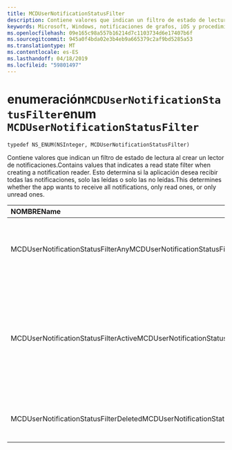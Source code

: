 ```yaml
---
title: MCDUserNotificationStatusFilter
description: Contiene valores que indican un filtro de estado de lectura al crear un lector de notificaciones. Esto determina si la aplicación desea recibir todas las notificaciones, solo las leídas o solo las no leídas.
keywords: Microsoft, Windows, notificaciones de grafos, iOS y procedimientos de iPhone
ms.openlocfilehash: 09e165c98a557b16214d7c1103734d6e17407b6f
ms.sourcegitcommit: 945a0f4bda02e3b4eb9a665379c2af9bd5285a53
ms.translationtype: MT
ms.contentlocale: es-ES
ms.lasthandoff: 04/18/2019
ms.locfileid: "59801497"
---
```

# <a name="enum-mcdusernotificationstatusfilter"></a><span data-ttu-id="19e60-105">enumeración`MCDUserNotificationStatusFilter`</span><span class="sxs-lookup"><span data-stu-id="19e60-105">enum `MCDUserNotificationStatusFilter`</span></span>

```
typedef NS_ENUM(NSInteger, MCDUserNotificationStatusFilter)
```

<span data-ttu-id="19e60-106">Contiene valores que indican un filtro de estado de lectura al crear un lector de notificaciones.</span><span class="sxs-lookup"><span data-stu-id="19e60-106">Contains values that indicates a read state filter when creating a notification reader.</span></span> <span data-ttu-id="19e60-107">Esto determina si la aplicación desea recibir todas las notificaciones, solo las leídas o solo las no leídas.</span><span class="sxs-lookup"><span data-stu-id="19e60-107">This determines whether the app wants to receive all notifications, only read ones, or only unread ones.</span></span> 

|<span data-ttu-id="19e60-108">NOMBRE</span><span class="sxs-lookup"><span data-stu-id="19e60-108">Name</span></span> | <span data-ttu-id="19e60-109">Valor</span><span class="sxs-lookup"><span data-stu-id="19e60-109">Value</span></span> | <span data-ttu-id="19e60-110">Descripción</span><span class="sxs-lookup"><span data-stu-id="19e60-110">Description</span></span> |
|:-- |:-- |:-- |
|   <span data-ttu-id="19e60-111">MCDUserNotificationStatusFilterAny</span><span class="sxs-lookup"><span data-stu-id="19e60-111">MCDUserNotificationStatusFilterAny</span></span> | <span data-ttu-id="19e60-112">0</span><span class="sxs-lookup"><span data-stu-id="19e60-112">0</span></span>| <span data-ttu-id="19e60-113">Incluya todas las notificaciones independientemente del valor de estado.</span><span class="sxs-lookup"><span data-stu-id="19e60-113">Include all notifications regardless of status value.</span></span> |
|   <span data-ttu-id="19e60-114">MCDUserNotificationStatusFilterActive</span><span class="sxs-lookup"><span data-stu-id="19e60-114">MCDUserNotificationStatusFilterActive</span></span> |<span data-ttu-id="19e60-115">1</span><span class="sxs-lookup"><span data-stu-id="19e60-115">1</span></span>| <span data-ttu-id="19e60-116">Incluye notificaciones que están activas y guardadas en el almacén de notificaciones de la plataforma de dispositivos conectados.</span><span class="sxs-lookup"><span data-stu-id="19e60-116">Include notifications that are active and persisted in Connected Devices Platform notification store.</span></span> |
|   <span data-ttu-id="19e60-117">MCDUserNotificationStatusFilterDeleted</span><span class="sxs-lookup"><span data-stu-id="19e60-117">MCDUserNotificationStatusFilterDeleted</span></span> | <span data-ttu-id="19e60-118">2</span><span class="sxs-lookup"><span data-stu-id="19e60-118">2</span></span>| <span data-ttu-id="19e60-119">Incluir solo las notificaciones eliminadas.</span><span class="sxs-lookup"><span data-stu-id="19e60-119">Include deleted notifications only.</span></span>|